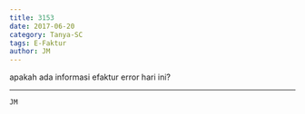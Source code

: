 ```yaml
---
title: 3153
date: 2017-06-20
category: Tanya-SC
tags: E-Faktur
author: JM
---
```


apakah ada informasi efaktur error hari ini?

---



`JM`
